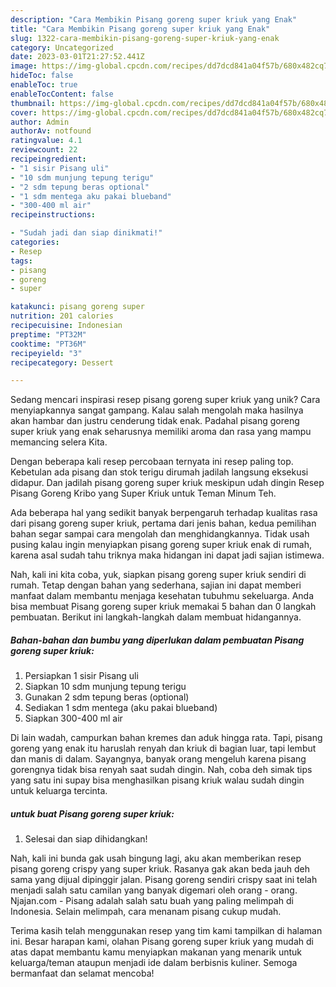 ```yaml
---
description: "Cara Membikin Pisang goreng super kriuk yang Enak"
title: "Cara Membikin Pisang goreng super kriuk yang Enak"
slug: 1322-cara-membikin-pisang-goreng-super-kriuk-yang-enak
category: Uncategorized
date: 2023-03-01T21:27:52.441Z
image: https://img-global.cpcdn.com/recipes/dd7dcd841a04f57b/680x482cq70/pisang-goreng-super-kriuk-foto-resep-utama.jpg
hideToc: false
enableToc: true
enableTocContent: false
thumbnail: https://img-global.cpcdn.com/recipes/dd7dcd841a04f57b/680x482cq70/pisang-goreng-super-kriuk-foto-resep-utama.jpg
cover: https://img-global.cpcdn.com/recipes/dd7dcd841a04f57b/680x482cq70/pisang-goreng-super-kriuk-foto-resep-utama.jpg
author: Admin
authorAv: notfound
ratingvalue: 4.1
reviewcount: 22
recipeingredient:
- "1 sisir Pisang uli"
- "10 sdm munjung tepung terigu"
- "2 sdm tepung beras optional"
- "1 sdm mentega aku pakai blueband"
- "300-400 ml air"
recipeinstructions:

- "Sudah jadi dan siap dinikmati!"
categories:
- Resep
tags:
- pisang
- goreng
- super

katakunci: pisang goreng super 
nutrition: 201 calories
recipecuisine: Indonesian
preptime: "PT32M"
cooktime: "PT36M"
recipeyield: "3"
recipecategory: Dessert

---
```





Sedang mencari inspirasi resep pisang goreng super kriuk yang unik? Cara menyiapkannya sangat gampang. Kalau salah mengolah maka hasilnya akan hambar dan justru cenderung tidak enak. Padahal pisang goreng super kriuk yang enak seharusnya memiliki aroma dan rasa yang mampu memancing selera Kita.





Dengan beberapa kali resep percobaan ternyata ini resep paling top. Kebetulan ada pisang dan stok terigu dirumah jadilah langsung eksekusi didapur. Dan jadilah pisang goreng super kriuk meskipun udah dingin Resep Pisang Goreng Kribo yang Super Kriuk untuk Teman Minum Teh.

Ada beberapa hal yang sedikit banyak berpengaruh terhadap kualitas rasa dari pisang goreng super kriuk, pertama dari jenis bahan, kedua pemilihan bahan segar sampai cara mengolah dan menghidangkannya. Tidak usah pusing kalau ingin menyiapkan pisang goreng super kriuk enak di rumah, karena asal sudah tahu triknya maka hidangan ini dapat jadi sajian istimewa.






Nah, kali ini kita coba, yuk, siapkan pisang goreng super kriuk sendiri di rumah. Tetap dengan bahan yang sederhana, sajian ini dapat memberi manfaat dalam membantu menjaga kesehatan tubuhmu sekeluarga. Anda bisa membuat Pisang goreng super kriuk memakai 5 bahan dan 0 langkah pembuatan. Berikut ini langkah-langkah dalam membuat hidangannya.

<!--inarticleads1-->

##### Bahan-bahan dan bumbu yang diperlukan dalam pembuatan Pisang goreng super kriuk:

1. Persiapkan 1 sisir Pisang uli
1. Siapkan 10 sdm munjung tepung terigu
1. Gunakan 2 sdm tepung beras (optional)
1. Sediakan 1 sdm mentega (aku pakai blueband)
1. Siapkan 300-400 ml air


Di lain wadah, campurkan bahan kremes dan aduk hingga rata. Tapi, pisang goreng yang enak itu haruslah renyah dan kriuk di bagian luar, tapi lembut dan manis di dalam. Sayangnya, banyak orang mengeluh karena pisang gorengnya tidak bisa renyah saat sudah dingin. Nah, coba deh simak tips yang satu ini supay bisa menghasilkan pisang kriuk walau sudah dingin untuk keluarga tercinta. 

<!--inarticleads2-->

#####  untuk buat Pisang goreng super kriuk:


1. Selesai dan siap dihidangkan!

Nah, kali ini bunda gak usah bingung lagi, aku akan memberikan resep pisang goreng crispy yang super kriuk. Rasanya gak akan beda jauh deh sama yang dijual dipinggir jalan. Pisang goreng sendiri crispy saat ini telah menjadi salah satu camilan yang banyak digemari oleh orang - orang. Njajan.com - Pisang adalah salah satu buah yang paling melimpah di Indonesia. Selain melimpah, cara menanam pisang cukup mudah. 

Terima kasih telah menggunakan resep yang tim kami tampilkan di halaman ini. Besar harapan kami, olahan Pisang goreng super kriuk yang mudah di atas dapat membantu kamu menyiapkan makanan yang menarik untuk keluarga/teman ataupun menjadi ide dalam berbisnis kuliner. Semoga bermanfaat dan selamat mencoba!
